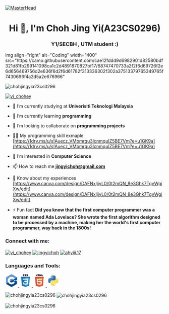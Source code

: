 [![MasterHead](https://user-images.githubusercontent.com/74038190/212750147-854a394f-fee9-4080-9770-78a4b7ece53f.gif)](https://chohjingyi.io)

<h1 align="center">Hi 👋, I'm Choh Jing Yi(A23CS0296)</h1>
<h3 align="center">Y1/SECBH , UTM student :)</h3>
img align="right" alt="Coding" width="400" src="https://camo.githubusercontent.com/cae12fddd9d6982901d82580bdf321d81fb299141098ca1c2d4891870827bf17/68747470733a2f2f6d69726f2e6d656469756d2e636f6d2f6d61782f313336302f302a37513379765349765f7430696f4a2d5a2e676966"
<p align="left"> <img src="https://komarev.com/ghpvc/?username=chohjingyia23cs0296&label=Profile%20views&color=0e75b6&style=flat" alt="chohjingyia23cs0296" /> </p>

<p align="left"> <a href="https://twitter.com/yi_chohey" target="blank"><img src="https://img.shields.io/twitter/follow/yi_chohey?logo=twitter&style=for-the-badge" alt="yi_chohey" /></a> </p>

- 🔭 I’m currently studying at **Univerisiti Teknologi Malaysia**

- 🌱 I’m currently learning **programming**

- 👯 I’m looking to collaborate on **programming projects**

- 👨‍💻 My programming skill exmaple [https://1drv.ms/u/s!Auecz_VMbmrgu3IcnmquIZ5BE7Vm?e=u1GK9a](https://1drv.ms/u/s!Auecz_VMbmrgu3IcnmquIZ5BE7Vm?e=u1GK9a)

- 💬 I’m interested in **Computer Science**

- 📫 How to reach me **jingyichoh@gmail.com**

- 📄 Know about my experiences [https://www.canva.com/design/DAFNxIjiyL0/0t2mQN_8e3Ghk7TgvWgiXw/edit](https://www.canva.com/design/DAFNxIjiyL0/0t2mQN_8e3Ghk7TgvWgiXw/edit)

- ⚡ Fun fact **Did you know that the first computer programmer was a woman named Ada Lovelace? She wrote the first algorithm designed to be processed by a machine, making her the world's first computer programmer, way back in the 1800s!**

<h3 align="left">Connect with me:</h3>
<p align="left">
<a href="https://twitter.com/yi_chohey" target="blank"><img align="center" src="https://raw.githubusercontent.com/rahuldkjain/github-profile-readme-generator/master/src/images/icons/Social/twitter.svg" alt="yi_chohey" height="30" width="40" /></a>
<a href="https://fb.com/jingyichoh" target="blank"><img align="center" src="https://raw.githubusercontent.com/rahuldkjain/github-profile-readme-generator/master/src/images/icons/Social/facebook.svg" alt="jingyichoh" height="30" width="40" /></a>
<a href="https://instagram.com/ahyiii.17" target="blank"><img align="center" src="https://raw.githubusercontent.com/rahuldkjain/github-profile-readme-generator/master/src/images/icons/Social/instagram.svg" alt="ahyiii.17" height="30" width="40" /></a>
</p>

<h3 align="left">Languages and Tools:</h3>
<p align="left"> <a href="https://www.w3schools.com/cpp/" target="_blank" rel="noreferrer"> <img src="https://raw.githubusercontent.com/devicons/devicon/master/icons/cplusplus/cplusplus-original.svg" alt="cplusplus" width="40" height="40"/> </a> <a href="https://www.w3schools.com/css/" target="_blank" rel="noreferrer"> <img src="https://raw.githubusercontent.com/devicons/devicon/master/icons/css3/css3-original-wordmark.svg" alt="css3" width="40" height="40"/> </a> <a href="https://www.w3.org/html/" target="_blank" rel="noreferrer"> <img src="https://raw.githubusercontent.com/devicons/devicon/master/icons/html5/html5-original-wordmark.svg" alt="html5" width="40" height="40"/> </a> <a href="https://www.python.org" target="_blank" rel="noreferrer"> <img src="https://raw.githubusercontent.com/devicons/devicon/master/icons/python/python-original.svg" alt="python" width="40" height="40"/> </a> </p>

<p><img align="left" src="https://github-readme-stats.vercel.app/api/top-langs?username=chohjingyia23cs0296&show_icons=true&locale=en&layout=compact" alt="chohjingyia23cs0296" /></p>

<p>&nbsp;<img align="center" src="https://github-readme-stats.vercel.app/api?username=chohjingyia23cs0296&show_icons=true&locale=en" alt="chohjingyia23cs0296" /></p>

<p><img align="center" src="https://github-readme-streak-stats.herokuapp.com/?user=chohjingyia23cs0296&" alt="chohjingyia23cs0296" /></p>



